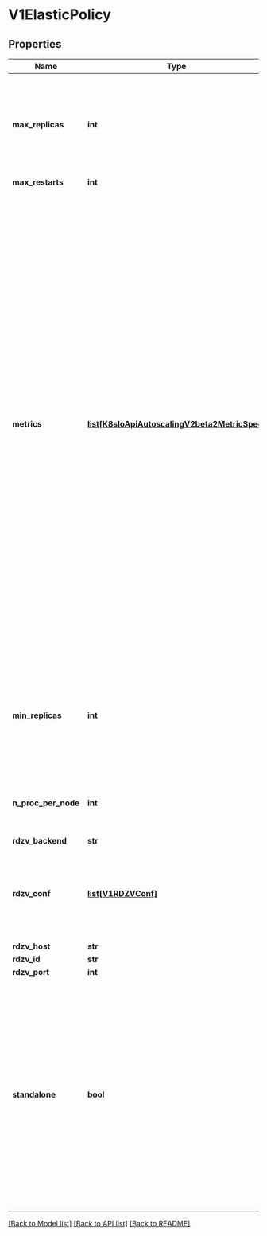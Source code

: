 # V1ElasticPolicy

## Properties
Name | Type | Description | Notes
------------ | ------------- | ------------- | -------------
**max_replicas** | **int** | upper limit for the number of pods that can be set by the autoscaler; cannot be smaller than MinReplicas, defaults to null. | [optional] 
**max_restarts** | **int** |  | [optional] 
**metrics** | [**list[K8sIoApiAutoscalingV2beta2MetricSpec]**](K8sIoApiAutoscalingV2beta2MetricSpec.md) | metrics contains the specifications for which to use to calculate the desired replica count (the maximum replica count across all metrics will be used).  The desired replica count is calculated multiplying the ratio between the target value and the current value by the current number of pods.  Ergo, metrics used must decrease as the pod count is increased, and vice-versa.  See the individual metric source types for more information about how each type of metric must respond. If not set, the default metric will be set to 80% average CPU utilization. | [optional] 
**min_replicas** | **int** | minReplicas is the lower limit for the number of replicas to which the training job can scale down.  It defaults to null. | [optional] 
**n_proc_per_node** | **int** | Number of workers per node; supported values: [auto, cpu, gpu, int]. | [optional] 
**rdzv_backend** | **str** |  | [optional] 
**rdzv_conf** | [**list[V1RDZVConf]**](V1RDZVConf.md) | RDZVConf contains additional rendezvous configuration (&lt;key1&gt;&#x3D;&lt;value1&gt;,&lt;key2&gt;&#x3D;&lt;value2&gt;,...). | [optional] 
**rdzv_host** | **str** |  | [optional] 
**rdzv_id** | **str** |  | [optional] 
**rdzv_port** | **int** |  | [optional] 
**standalone** | **bool** | Start a local standalone rendezvous backend that is represented by a C10d TCP store on port 29400. Useful when launching single-node, multi-worker job. If specified --rdzv_backend, --rdzv_endpoint, --rdzv_id are auto-assigned; any explicitly set values are ignored. | [optional] 

[[Back to Model list]](../README.md#documentation-for-models) [[Back to API list]](../README.md#documentation-for-api-endpoints) [[Back to README]](../README.md)


